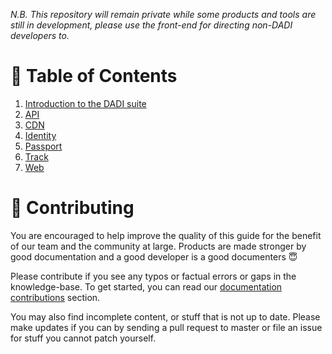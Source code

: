 *N.B. This repository will remain private while some products and tools are still in development, please use the front-end for directing non-DADI developers to.*

# 📖 Table of Contents

1. [Introduction to the DADI suite](#)
2. [API](./api/)
3. [CDN](./cdn)
4. [Identity](./identity)
5. [Passport](./passport)
6. [Track](./identity)
7. [Web](./web/)

# 📝 Contributing

You are encouraged to help improve the quality of this guide for the benefit of our team and the community at large. Products are made stronger by good documentation and a good developer is a good documenters 😇

Please contribute if you see any typos or factual errors or gaps in the knowledge-base. To get started, you can read our [documentation contributions](./contributing.md) section.

You may also find incomplete content, or stuff that is not up to date. Please make updates if you can by sending a pull request to master or file an issue for stuff you cannot patch yourself.